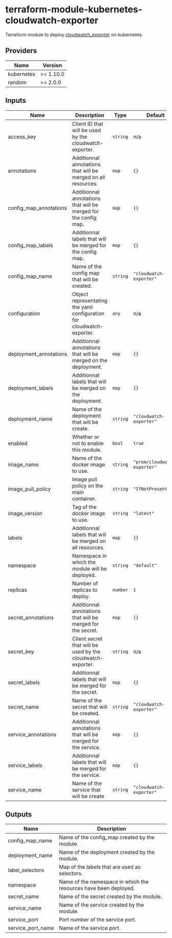# terraform-module-kubernetes-cloudwatch-exporter

Terraform module to deploy [cloudwatch_exporter](https://github.com/prometheus/cloudwatch_exporter) on kubernetes.

<!-- BEGINNING OF PRE-COMMIT-TERRAFORM DOCS HOOK -->
## Providers

| Name | Version |
|------|---------|
| kubernetes | >= 1.10.0 |
| random | >= 2.0.0 |

## Inputs

| Name | Description | Type | Default | Required |
|------|-------------|------|---------|:-----:|
| access\_key | Client ID that will be used by the cloudwatch-exporter. | `string` | n/a | yes |
| annotations | Additionnal annotations that will be merged on all resources. | `map` | `{}` | no |
| config\_map\_annotations | Additionnal annotations that will be merged for the config map. | `map` | `{}` | no |
| config\_map\_labels | Additionnal labels that will be merged for the config map. | `map` | `{}` | no |
| config\_map\_name | Name of the config map that will be created. | `string` | `"cloudwatch-exporter"` | no |
| configuration | Object representating the yaml configuration for cloudwatch-exporter. | `any` | n/a | yes |
| deployment\_annotations | Additionnal annotations that will be merged on the deployment. | `map` | `{}` | no |
| deployment\_labels | Additionnal labels that will be merged on the deployment. | `map` | `{}` | no |
| deployment\_name | Name of the deployment that will be create. | `string` | `"cloudwatch-exporter"` | no |
| enabled | Whether or not to enable this module. | `bool` | `true` | no |
| image\_name | Name of the docker image to use. | `string` | `"prom/cloudwatch-exporter"` | no |
| image\_pull\_policy | Image pull policy on the main container. | `string` | `"IfNotPresent"` | no |
| image\_version | Tag of the docker image to use. | `string` | `"latest"` | no |
| labels | Additionnal labels that will be merged on all resources. | `map` | `{}` | no |
| namespace | Namespace in which the module will be deployed. | `string` | `"default"` | no |
| replicas | Number of replicas to deploy. | `number` | `1` | no |
| secret\_annotations | Additionnal annotations that will be merged for the secret. | `map` | `{}` | no |
| secret\_key | Client secret that will be used by the cloudwatch-exporter. | `string` | n/a | yes |
| secret\_labels | Additionnal labels that will be merged for the secret. | `map` | `{}` | no |
| secret\_name | Name of the secret that will be created. | `string` | `"cloudwatch-exporter"` | no |
| service\_annotations | Additionnal annotations that will be merged for the service. | `map` | `{}` | no |
| service\_labels | Additionnal labels that will be merged for the service. | `map` | `{}` | no |
| service\_name | Name of the service that will be create | `string` | `"cloudwatch-exporter"` | no |

## Outputs

| Name | Description |
|------|-------------|
| config\_map\_name | Name of the config\_map created by the module. |
| deployment\_name | Name of the deployment created by the module. |
| label\_selectors | Map of the labels that are used as selectors. |
| namespace | Name of the namespace in which the resources have been deployed. |
| secret\_name | Name of the secret created by the module. |
| service\_name | Name of the service created by the module. |
| service\_port | Port number of the service port. |
| service\_port\_name | Name of the service port. |

<!-- END OF PRE-COMMIT-TERRAFORM DOCS HOOK -->
